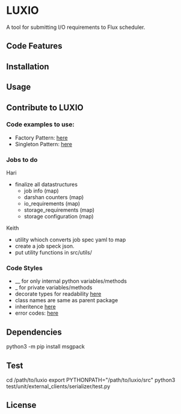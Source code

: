 # LUXIO

A tool for submitting I/O requirements to Flux scheduler.

## Code Features

## Installation

## Usage

## Contribute to LUXIO

### Code examples to use:

- Factory Pattern: [here](https://github.com/hariharan-devarajan/dlio_benchmark/blob/master/src/data_generator/generator_factory.py)
- Singleton Pattern: [here](https://github.com/hariharan-devarajan/dlio_benchmark/blob/master/src/utils/argument_parser.py#L30)

### Jobs to do
Hari
- finalize all datastructures
    - job info (map)
    - darshan counters (map)
    - io_requirements (map)
    - storage_requirements (map)
    - storage configuration (map)

Keith
- utility whioch converts job spec yaml to map
- create a job speck json.
- put utility functions in src/utils/


### Code Styles

- __ for only internal python variables/methods
- _ for private variables/methods
- decorate types for readability [here](https://docs.python.org/3/library/typing.html)
- class names are same as parent package
- inheritence [here](https://github.com/hariharan-devarajan/dlio_benchmark/blob/master/src/data_generator/data_generator.py#L10)
- error codes: [here](https://github.com/hariharan-devarajan/dlio_benchmark/blob/master/src/common/error_code.py)

## Dependencies

python3 -m pip install msgpack

## Test

cd /path/to/luxio
export PYTHONPATH="/path/to/luxio/src"
python3 test/unit/external_clients/serializer/test.py

## License
